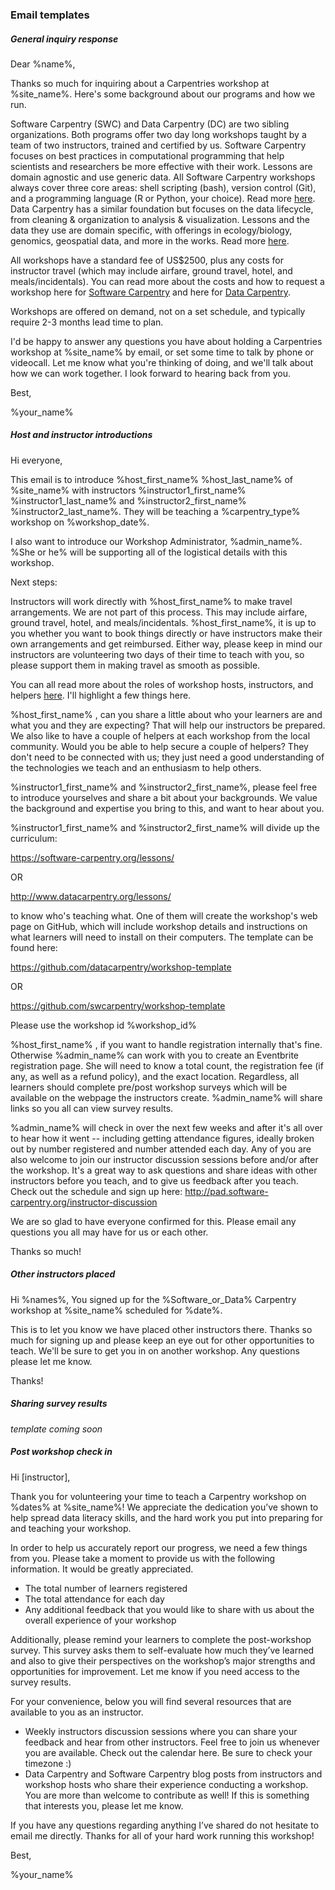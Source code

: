 ### Email templates

##### General inquiry response

Dear %name%,

Thanks so much for inquiring about a Carpentries workshop at %site_name%.  Here's some background about our programs and how we run.

Software Carpentry (SWC) and Data Carpentry (DC) are two sibling organizations. Both programs offer two day long workshops taught by a team of two instructors, trained and certified by us. Software Carpentry focuses on best practices in computational programming that help scientists and researchers be more effective with their work. Lessons are domain agnostic and use generic data. All Software Carpentry workshops always cover three core areas: shell scripting (bash), version control (Git), and a programming language (R or Python, your choice). Read more [here](https://software-carpentry.org/lessons/). Data Carpentry has a similar foundation but focuses on the data lifecycle, from cleaning & organization to analysis & visualization. Lessons and the data they use are domain specific, with offerings in ecology/biology, genomics, geospatial data, and more in the works. Read more [here](http://www.datacarpentry.org/lessons/ ).

All workshops have a standard fee of US$2500, plus any costs for instructor travel (which may include airfare, ground travel, hotel, and meals/incidentals).
You can read more about the costs and how to request a workshop here for [Software Carpentry](https://software-carpentry.org/workshops/request/) and here for [Data Carpentry](http://www.datacarpentry.org/workshops-host/).

Workshops are offered on demand, not on a set schedule, and typically require 2-3 months lead time to plan.

I'd be happy to answer any questions you have about holding a Carpentries workshop at %site_name% by email, or set some time to talk by phone or videocall. Let me know what you're thinking of doing, and we'll talk about how we can work together.  I look forward to hearing back from you.

Best,

%your_name%


##### Host and instructor introductions

Hi everyone,

This email is to introduce %host_first_name% %host_last_name% of %site_name% with instructors %instructor1_first_name% %instructor1_last_name% and %instructor2_first_name% %instructor2_last_name%. They will be teaching a %carpentry_type% workshop on %workshop_date%.

I also want to introduce our Workshop Administrator, %admin_name%. %She or he% will be supporting all of the logistical details with this workshop.

Next steps:

Instructors will work directly with %host_first_name% to make travel arrangements. We are not part of this process. This may include airfare, ground travel, hotel, and meals/incidentals. %host_first_name%, it is up to you whether you want to book things directly or have instructors make their own arrangements and get reimbursed. Either way, please keep in mind our instructors are volunteering two days of their time to teach with you, so please support them in making travel as smooth as possible.

You can all read more about the roles of workshop hosts, instructors, and helpers [here](https://software-carpentry.org/workshops/operations/). I'll highlight a few things here.

%host_first_name% , can you share a little about who your learners are and what you and they are expecting? That will help our instructors be prepared. We also like to have a couple of helpers at each workshop from the local community. Would you be able to help secure a couple of helpers? They don't need to be connected with us; they just need a good understanding of the technologies we teach and an enthusiasm to help others.

%instructor1_first_name% and %instructor2_first_name%, please feel free to introduce yourselves and share a bit about your backgrounds. We value the background and expertise you bring to this, and want to hear about you.

%instructor1_first_name% and %instructor2_first_name% will divide up the curriculum:

https://software-carpentry.org/lessons/

OR

http://www.datacarpentry.org/lessons/

to know who's teaching what. One of them will create the workshop's web page on GitHub, which will include workshop details and instructions on what learners will need to install on their computers. The template can be found here:

https://github.com/datacarpentry/workshop-template

OR

https://github.com/swcarpentry/workshop-template

Please use the workshop id %workshop_id%

%host_first_name% , if you want to handle registration internally that's fine. Otherwise %admin_name% can work with you to create an Eventbrite registration page. She will need to know a total count, the registration fee (if any, as well as a refund policy), and the exact location. Regardless, all learners should complete pre/post workshop surveys which will be available on the webpage the instructors create. %admin_name% will share links so you all can view survey results.

%admin_name% will check in over the next few weeks and after it's all over to hear how it went -- including getting attendance figures, ideally broken out by number registered and number attended each day. Any of you are also welcome to join our instructor discussion sessions before and/or after the workshop. It's a great way to ask questions and share ideas with other instructors before you teach, and to give us feedback after you teach. Check out the schedule and sign up here: http://pad.software-carpentry.org/instructor-discussion

We are so glad to have everyone confirmed for this. Please email any questions you all may have for us or each other.  

Thanks so much! 

##### Other instructors placed 

Hi %names%,
You signed up for the %Software_or_Data% Carpentry workshop at %site_name% scheduled for %date%.

This is to let you know we have placed other instructors there.  Thanks so much for signing up and please keep an eye out for other opportunities to teach.  We'll be sure to get you in on another workshop. Any questions please let me know.

Thanks!

##### Sharing survey results

*template coming soon*

##### Post workshop check in

Hi  [instructor],

Thank you for volunteering your time to teach a Carpentry workshop on %dates% at %site_name%! We appreciate the dedication you’ve shown to help spread data literacy skills, and the hard work you put into preparing for and teaching your workshop.

In order to help us accurately report our progress, we need a few things from you. Please take a moment to provide us with the following information. It would be greatly appreciated.

* The total number of learners registered
* The total attendance for each day
* Any additional feedback that you would like to share with us about the overall experience of your workshop

Additionally, please remind your learners to complete the post-workshop survey. This survey asks them to self-evaluate how much they’ve learned and also to give their perspectives on the workshop’s major strengths and opportunities for improvement. Let me know if you need access to the survey results.

For your convenience, below you will find several resources that are available to you as an instructor.  

* Weekly instructors discussion sessions where you can share your feedback and hear from other instructors. Feel free to join us whenever you are available. Check out the calendar here. Be sure to check your timezone :) 
* Data Carpentry and Software Carpentry  blog posts from instructors and workshop hosts who share their experience conducting a workshop. You are more than welcome to contribute as well! If this is something that interests you, please let me know. 

If you have any questions regarding anything I’ve shared do not hesitate to email me directly.  Thanks for all of your hard work running this workshop!

Best, 

%your_name%






